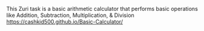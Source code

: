 This Zuri task is a basic arithmetic calculator that performs basic operations like Addition, Subtraction, Multiplication, & Division
https://cashkid500.github.io/Basic-Calculator/
